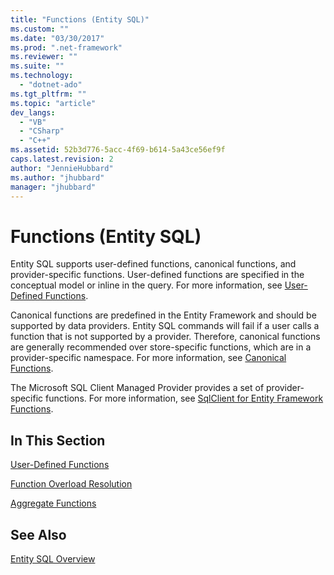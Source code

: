 ```yaml
---
title: "Functions (Entity SQL)"
ms.custom: ""
ms.date: "03/30/2017"
ms.prod: ".net-framework"
ms.reviewer: ""
ms.suite: ""
ms.technology: 
  - "dotnet-ado"
ms.tgt_pltfrm: ""
ms.topic: "article"
dev_langs: 
  - "VB"
  - "CSharp"
  - "C++"
ms.assetid: 52b3d776-5acc-4f69-b614-5a43ce56ef9f
caps.latest.revision: 2
author: "JennieHubbard"
ms.author: "jhubbard"
manager: "jhubbard"
---
```

# Functions (Entity SQL)
Entity SQL supports user-defined functions, canonical functions, and provider-specific functions. User-defined functions are specified in the conceptual model or inline in the query. For more information, see [User-Defined Functions](../../../../../../docs/framework/data/adonet/ef/language-reference/user-defined-functions-entity-sql.md).  
  
 Canonical functions are predefined in the Entity Framework and should be supported by data providers. Entity SQL commands will fail if a user calls a function that is not supported by a provider. Therefore, canonical functions are generally recommended over store-specific functions, which are in a provider-specific namespace. For more information, see [Canonical Functions](../../../../../../docs/framework/data/adonet/ef/language-reference/canonical-functions.md).  
  
 The Microsoft SQL Client Managed Provider provides a set of provider-specific functions. For more information, see [SqlClient for Entity Framework Functions](../../../../../../docs/framework/data/adonet/ef/sqlclient-for-ef-functions.md).  
  
## In This Section  
 [User-Defined Functions](../../../../../../docs/framework/data/adonet/ef/language-reference/user-defined-functions-entity-sql.md)  
  
 [Function Overload Resolution](../../../../../../docs/framework/data/adonet/ef/language-reference/function-overload-resolution-entity-sql.md)  
  
 [Aggregate Functions](../../../../../../docs/framework/data/adonet/ef/aggregate-functions-sqlclient-for-entity-framework.md)  
  
## See Also  
 [Entity SQL Overview](../../../../../../docs/framework/data/adonet/ef/language-reference/entity-sql-overview.md)

